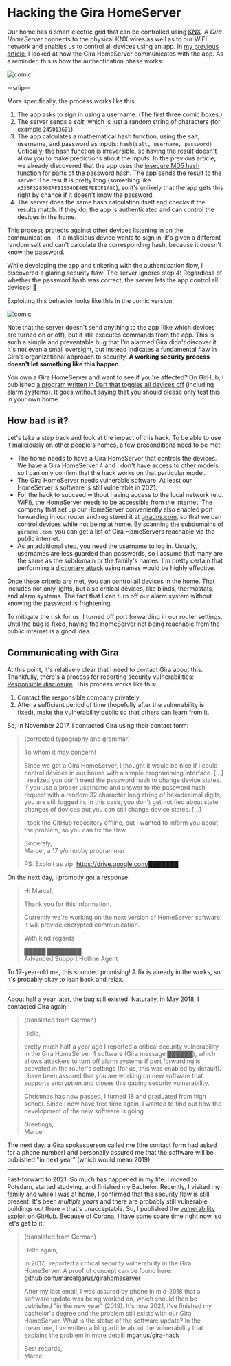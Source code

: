 # Hacking the Gira HomeServer

Our home has a smart electric grid that can be controlled using [KNX](https://www.knx.org).
A *Gira HomeServer* connects to the physical KNX wires as well as to our WiFi network and enables us to control all devices using an app.
In [my previous article](/gira), I looked at how the Gira HomeServer communicates with the app.
As a reminder, this is how the authentication phase works:

![comic](https://github.com/marcelgarus/server/raw/main/blog/images/gira-comic.png)

--snip--

More specifically, the process works like this:

1. The app asks to sign in using a username. (The first three comic boxes.)
2. The server sends a *salt*, which is just a random string of characters (for example `245013621`).
3. The app calculates a mathematical hash function, using the salt, username, and password as inputs: `hash(salt, username, password)` Critically, the hash function is irreversible, so having the result doesn't allow you to make predictions about the inputs. In the previous article, we already discovered that the app uses the [insecure MD5 hash function](https://en.wikipedia.org/wiki/MD5) for parts of the password hash.
  The app sends the result to the server. The result is pretty long (something like `A335F32830EAFB1534DE46EFEECF1A8C`), so it's unlikely that the app gets this right by chance if it doesn't know the password.
4. The server does the same hash calculation itself and checks if the results match. If they do, the app is authenticated and can control the devices in the home.

This process protects against other devices listening in on the communication – if a malicious device wants to sign in, it's given a different random salt and can't calculate the corresponding hash, because it doesn't know the password.

While developing the app and tinkering with the authentication flow, I discovered a glaring security flaw: The server ignores step 4! Regardless of whether the password hash was correct, the server lets the app control all devices! 🤦

Exploiting this behavior looks like this in the comic version:

![comic](https://github.com/marcelgarus/server/raw/main/blog/images/gira-hack-comic.png)

Note that the server doesn't send anything to the app (like which devices are turned on or off), but it still executes commands from the app.
This is such a simple and preventable bug that I'm alarmed Gira didn't discover it.
It's not even a small oversight, but instead indicates a fundamental flaw in Gira's organizational approach to security.
**A working security process doesn't let something like this happen.**

You own a Gira HomeServer and want to see if you're affected?
On GitHub, I published [a program written in Dart that toggles all devices off](https://github.com/marcelgarus/girahomeserver) (including alarm systems).
It goes without saying that you should please only test this in your own home.

## How bad is it?

Let's take a step back and look at the impact of this hack.
To be able to use it maliciously on other people's homes, a few preconditions need to be met:

* The home needs to have a Gira HomeServer that controls the devices. We have a Gira HomeServer 4 and I don't have access to other models, so I can only confirm that the hack works on that particular model.
* The Gira HomeServer needs vulnerable software. At least our HomeServer's software is still vulnerable in 2021.
* For the hack to succeed without having access to the local network (e.g. WiFi), the HomeServer needs to be accessible from the internet. The company that set up our HomeServer conveniently also enabled port forwarding in our router and registered it at [giradns.com](https://giradns.com), so that we can control devices while not being at home. By scanning the subdomains of `giradns.com`, you can get a list of Gira HomeServers reachable via the public internet.
* As an additional step, you need the username to log in. Usually, usernames are less guarded than passwords, so I assume that many are the same as the subdomain or the family's names. I'm pretty certain that performing a [dictionary attack](https://en.wikipedia.org/wiki/Dictionary_attack) using names would be highly effective.

Once these criteria are met, you can control all devices in the home.
That includes not only lights, but also critical devices, like blinds, thermostats, and alarm systems.
The fact that I can turn off our alarm system without knowing the password is frightening.

To mitigate the risk for us, I turned off port forwarding in our router settings.
Until the bug is fixed, having the HomeServer not being reachable from the public internet is a good idea.

## Communicating with Gira

At this point, it's relatively clear that I need to contact Gira about this.
Thankfully, there's a process for reporting security vulnerabilities: [Responsible disclosure](https://en.wikipedia.org/wiki/Responsible_disclosure).
This process works like this:

1. Contact the responsible company privately.
2. After a sufficient period of time (hopefully after the vulnerability is fixed), make the vulnerability public so that others can learn from it.

So, in November 2017, I contacted Gira using their contact form:

> <span class="secondary">(corrected typography and grammar)</span>
>
> To whom it may concern!
>
> Since we got a Gira HomeServer, I thought it would be nice if I could control devices in our house with a simple programming interface.
> <span class="secondary">[…]</span>
> I realized you don't need the password hash to change device states.
> If you use a proper username and answer to the password hash request with a random 32 character long string of hexadecimal digits, you are still logged in. In this case, you don't get notified about state changes of devices but you can still change device states.
> <span class="secondary">[…]</span>
>
> I took the GitHub repository offline, but I wanted to inform you about the problem, so you can fix the flaw.
>
> Sincerely,  
> Marcel, a 17 y/o hobby programmer
>
> PS: Exploit as zip: https://drive.google.com/███████

On the next day, I promptly got a response:

> Hi Marcel,
>
> Thank you for this information.
>
> Currently we're working on the next version of HomeServer software. It will provide encrypted communication.
>
> With kind regards
>
> █████ ████████  
> Advanced Support Hotline Agent

To 17-year-old me, this sounded promising!
A fix is already in the works, so it's probably okay to lean back and relax.

---

About half a year later, the bug still existed.
Naturally, in May 2018, I contacted Gira again:

> <span class="secondary">(translated from German)</span>
>
> Hello,
>
> pretty much half a year ago I reported a critical security vulnerability in the Gira HomeServer 4 software (Gira message ██████), which allows attackers to turn off alarm systems if port forwarding is activated in the router's settings (for us, this was enabled by default).
> I have been assured that you are working on new software that supports encryption and closes this gaping security vulnerability.
>
> Christmas has now passed, I turned 18 and graduated from high school. Since I now have free time again, I wanted to find out how the development of the new software is going. 
>
> Greetings,  
> Marcel

The next day, a Gira spokesperson called me (the contact form had asked for a phone number) and personally assured me that the software will be published "in next year" (which would mean 2019).

---

Fast-forward to 2021.
So much has happened in my life: I moved to Potsdam, started studying, and finished my Bachelor.
Recently, I visited my family and while I was at home, I confirmed that the security flaw is still present.
It's been *multiple years* and there are probably still vulnerable buildings out there – that's unacceptable.
So, I published the [vulnerability exploit on GitHub](https://github.com/marcelgarus/girahomeserver).
Because of Corona, I have some spare time right now, so let's get to it:

> <span class="secondary">(translated from German)</span>
>
> Hello again,
>
> In 2017 I reported a critical security vulnerability in the Gira HomeServer. A proof of concept can be found here: [github.com/marcelgarus/girahomeserver](https://github.com/marcelgarus/girahomeserver)
>
> After my last email, I was assured by phone in mid-2018 that a software update was being worked on, which should then be published "in the new year" (2019).
> It's now 2021, I've finished my bachelor's degree and the problem still exists with our Gira HomeServer. What is the status of the software update? In the meantime, I've written a blog article about the vulnerability that explains the problem in more detail: [mgar.us/gira-hack](https://mgar.us/gira-hack)
>
> Best regards,  
> Marcel
